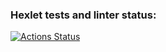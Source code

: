 ### Hexlet tests and linter status:
[![Actions Status](https://github.com/AnastasiiaXX/frontend-project-11/actions/workflows/hexlet-check.yml/badge.svg)](https://github.com/AnastasiiaXX/frontend-project-11/actions)